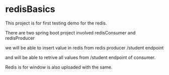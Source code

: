 # redisBasics


This project is for first testing demo for the redis. 

There are two spring boot project involved redisConsumer and redisProducer

we will be able to insert value in redis from redis producer /student endpoint 

and  will be able to retrive all values from /student endpoint of consumer. 

Redis is for window is also uploaded with the same.
